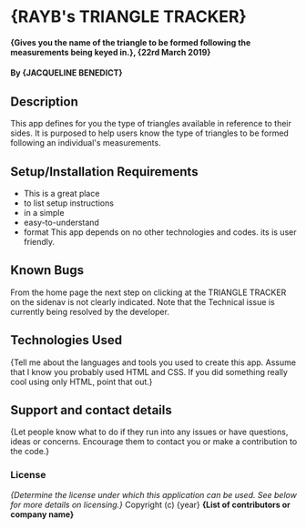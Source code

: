 # {RAYB's TRIANGLE TRACKER}
#### {Gives you the name of the triangle to be formed following the measurements being keyed in.}, {22rd March 2019}
#### By **{JACQUELINE BENEDICT}**
## Description
This app defines for you the type of triangles available in reference to their sides. It is purposed to help users know the type of triangles to be formed following an individual's measurements.
## Setup/Installation Requirements
* This is a great place
* to list setup instructions
* in a simple
* easy-to-understand
* format
This app depends on no other technologies and codes.
its is user friendly.
## Known Bugs
From the home page the next step on clicking at the TRIANGLE TRACKER on the sidenav is not clearly indicated. Note that the Technical issue is currently being resolved by the developer.
## Technologies Used
{Tell me about the languages and tools you used to create this app. Assume that I know you probably used HTML and CSS. If you did something really cool using only HTML, point that out.}
## Support and contact details
{Let people know what to do if they run into any issues or have questions, ideas or concerns.  Encourage them to contact you or make a contribution to the code.}
### License
*{Determine the license under which this application can be used.  See below for more details on licensing.}*
Copyright (c) {year} **{List of contributors or company name}**
